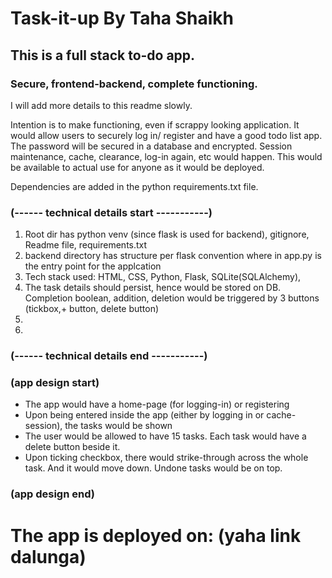 # Task-it-up By Taha Shaikh 
## This is a full stack to-do app. 
### Secure, frontend-backend, complete functioning. 

I will add more details to this readme slowly. 

Intention is to make functioning, even if scrappy looking application. 
It would allow users to securely log in/ register and have a good todo list app.
The password will be secured in a database and encrypted.
Session maintenance, cache, clearance, log-in again, etc would happen. 
This would be available to actual use for anyone as it would be deployed.

Dependencies are added in the python requirements.txt file.
### (------ technical details start -----------)
1. Root dir has python venv (since flask is used for backend), gitignore, Readme file, requirements.txt 
2. backend directory has structure per flask convention where in app.py is the entry point for the applcation
3. Tech stack used: HTML, CSS, Python, Flask, SQLite(SQLAlchemy), 
4. The task details should persist, hence would be stored on DB. Completion boolean, addition, deletion would be triggered by 3 buttons (tickbox,+ button, delete button)
5. 
6. 
### (------ technical details end -----------)
### (app design start)
- The app would have a home-page (for logging-in) or registering
- Upon being entered inside the app (either by logging in or cache-session), the tasks would be shown 
- The user would be allowed to have 15 tasks. Each task would have a delete button beside it.
- Upon ticking checkbox, there would strike-through across the whole task. And it would move down. Undone tasks would be on top.
### (app design end)
# The app is deployed on: (yaha link dalunga)
